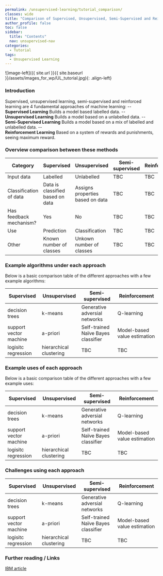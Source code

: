 ```yaml
---
permalink: /unsupervised-learning/tutorial_comparison/
classes: wide
title: "Comparison of Supervised, Unsupervised, Semi-Supervised and Reinforcement "
author_profile: false
toc: false
sidebar:
  title: "Contents"
  nav: unsupervised-nav
categories:
  - Tutorial
tags:
  - Unsupervised Learning
---
```



![image-left]({{ site.url }}{{ site.baseurl }}/assets/images_for_wp/UL_tutorial.jpg){: .align-left}


<h3>Introduction</h3>
Supervised, unsupervised learning, semi-supervised and reinforced learning are 4 fundamental approaches of machine learning:
--  <br /> <b>Supervised Learning</b> Builds a model based labelled data.
--  <br /><b>Unsupervised Learning</b> Builds a model based on a unlabelled data.
--  <br /><b>Semi-Supervised Learning</b> Builds a model based on a mix of labelled and unlabelled data.
--  <br /><b>Reinforcement Learning</b> Based on a system of rewards and punishments, seeing maximum reward.



<h3>Overview comparison between these methods</h3>

| Category                         | Supervised                       | Unsupervised                     | Semi-supervised                  | Reinforcement                     |
| -------------------------------- | -------------------------------- | -------------------------------- | -------------------------------- | -------------------------------- |
| Input data                       | Labelled                         | Unlabelled                       | TBC                       |TBC                       |
| Classification of data           | Data is classified based on data | Assigns properties based on data |TBC                       |TBC                       |
| Has feedback mechanism?          | Yes                              | No                               |TBC                       |TBC                       |
| Use                              | Prediction                       | Classification                   |TBC                       |TBC                       |
| Other                            | Known number of classes          | Unkown number of classes         |TBC                       |TBC                       |


<h3>Example algorithms under each approach</h3>
Below is a basic comparison table of the different approaches with a few example algorithms:

| Supervised                     | Unsupervised            | Semi-supervised                      | Reinforcement                    |
| ------------------------------ | ----------------------- | ------------------------------------ | ----------------------------- |
| decision trees                 | k-means                 |  Generative adversial networks       |  Q-learning                   |
| support vector machine         | a-priori                |  Self-trained Naïve Bayes classifier |  Model-based value estimation |
| logisitc regression            | hierarchical clustering |  TBC                                 |  TBC                          |

<h3>Example uses of each approach</h3>
Below is a basic comparison table of the different approaches with a few example uses:

| Supervised                     | Unsupervised            | Semi-supervised                      | Reinforcement                    |
| ------------------------------ | ----------------------- | ------------------------------------ | ----------------------------- |
| decision trees                 | k-means                 |  Generative adversial networks       |  Q-learning                   |
| support vector machine         | a-priori                |  Self-trained Naïve Bayes classifier |  Model-based value estimation |
| logisitc regression            | hierarchical clustering |  TBC                                 |  TBC                          |

<h3>Challenges using each approach</h3>

| Supervised                     | Unsupervised            | Semi-supervised                      | Reinforcement                    |
| ------------------------------ | ----------------------- | ------------------------------------ | ----------------------------- |
| decision trees                 | k-means                 |  Generative adversial networks       |  Q-learning                   |
| support vector machine         | a-priori                |  Self-trained Naïve Bayes classifier |  Model-based value estimation |
| logisitc regression            | hierarchical clustering |  TBC                                 |  TBC                          |

<h3>Further reading / Links</h3>


[IBM article](https://www.ibm.com/cloud/blog/supervised-vs-unsupervised-learning)
